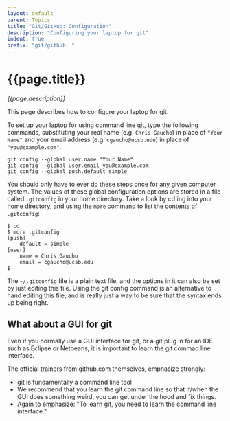 ```yaml
---
layout: default
parent: Topics
title: "Git/GitHub: Configuration"
description: "Configuring your laptop for git"
indent: true
prefix: "git/github: "
---
```


# {{page.title}} 

*{{page.description}}*

This page describes how to configure your laptop for git.

To set up your laptop for using command line git, type the following commands, substituting your real name (e.g. `Chris Gaucho`) in place of `"Your Name"` and your email address (e.g. `cgaucho@ucsb.edu`) in place of `"you@example.com"`.

```
git config --global user.name "Your Name"
git config --global user.email you@example.com
git config --global push.default simple
```

You should only have to ever do these steps once for any given computer system. The values of these global configuration options are stored in a file called `.gitconfig` in your home directory. Take a look by cd'ing into your home directory, and using the `more` command to list the contents of `.gitconfig`:

```
$ cd
$ more .gitconfig
[push]
    default = simple
[user]
    name = Chris Gaucho
    email = cgaucho@ucsb.edu
$
```

The `~/.gitconfig` file is a plain text file, and the options in it can also be set by just editing this file. Using the git config command is an alternative to hand editing this file, and is really just a way to be sure that the syntax ends up being right.

What about a GUI for git
------------------------

Even if you normally use a GUI interface for git, or a git plug in for an IDE such as Eclipse or Netbeans, it is important to learn the git commad line interface.

The official trainers from github.com themselves, emphasize strongly:

* git is fundamentally a command line tool
* We recommend that you learn the git command line so that if/when the GUI does something weird, you can get under the hood and fix things.
* Again to emphasize: "To learn git, you need to learn the command line interface."
